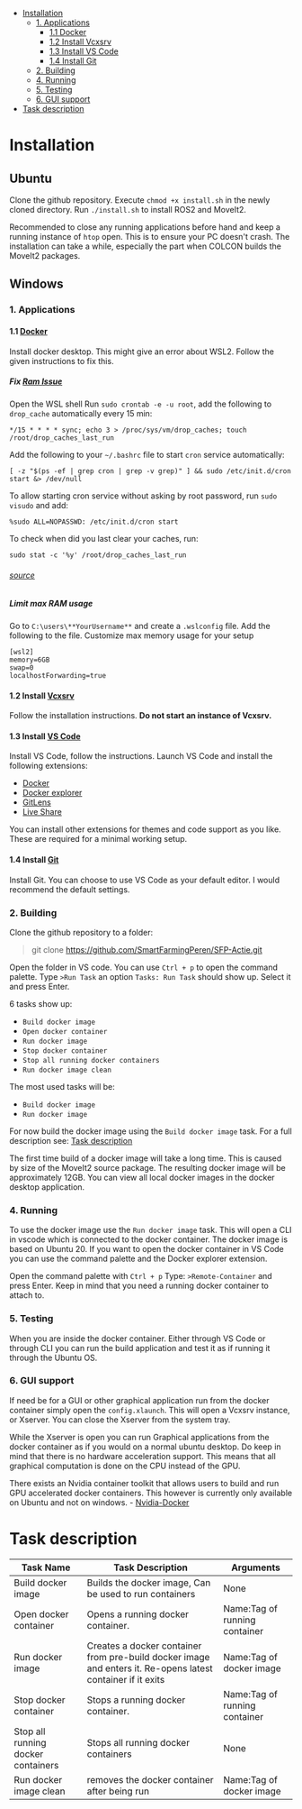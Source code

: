 

- [Installation](#installation)
	- [1. Applications](#1-Applications)
		- [1.1 Docker](#11-docker)
		- [1.2 Install Vcxsrv](#12-install-vcxsrv)
		- [1.3 Install VS Code](#13-install-vs-code)
		- [1.4 Install Git](#14-install-git)
	- [2. Building](#2-building)
	- [4. Running](#4-running)
	- [5. Testing](#5-testing)
	- [6. GUI support](#6-gui-support)
- [Task description](#task-description)

# Installation
## Ubuntu

Clone the github repository.
Execute `chmod +x install.sh` in the newly cloned directory.
Run `./install.sh` to install ROS2 and MoveIt2.

Recommended to close any running applications before hand and keep a running instance of `htop` open. This is to ensure your PC doesn't crash. The installation can take a while, especially the part when COLCON builds the MoveIt2 packages.

## Windows
### 1. Applications

#### 1.1 [Docker](https://docs.docker.com/docker-for-windows/install/)
Install docker desktop. This might give an error about WSL2. Follow the given instructions to fix this.

##### Fix [Ram Issue](https://github.com/microsoft/WSL/issues/4166)
Open the WSL shell
Run `sudo crontab -e -u root`, add the following to `drop_cache` automatically every 15 min:
```
*/15 * * * * sync; echo 3 > /proc/sys/vm/drop_caches; touch /root/drop_caches_last_run
```

Add the following to your `~/.bashrc` file to start `cron` service automatically:
```
[ -z "$(ps -ef | grep cron | grep -v grep)" ] && sudo /etc/init.d/cron start &> /dev/null
```

To allow starting cron service without asking by root password, run `sudo visudo` and add:

```
%sudo ALL=NOPASSWD: /etc/init.d/cron start
```

To check when did you last clear your caches, run:

```
sudo stat -c '%y' /root/drop_caches_last_run
```
###### [source](https://github.com/Adriankhl/wsl2-xwin-audio)

##### Limit max RAM usage
Go to `C:\users\**YourUsername**` and create a `.wslconfig` file.
Add the following to the file. Customize max memory usage for your setup
```
[wsl2]
memory=6GB
swap=0
localhostForwarding=true
```

#### 1.2 Install [Vcxsrv](https://sourceforge.net/projects/vcxsrv/) 

Follow the installation instructions. __Do not start an instance of Vcxsrv.__

#### 1.3 Install [VS Code](https://code.visualstudio.com/)
Install VS Code, follow the instructions.
Launch VS Code and install the following extensions:

* [Docker](https://marketplace.visualstudio.com/items?itemName=ms-azuretools.vscode-docker)
* [Docker explorer](https://marketplace.visualstudio.com/items?itemName=formulahendry.docker-explorer)
* [GitLens](https://marketplace.visualstudio.com/items?itemName=eamodio.gitlens)
* [Live Share](https://marketplace.visualstudio.com/items?itemName=MS-vsliveshare.vsliveshare)

You can install other extensions for themes and code support as you like. These are required for a minimal working setup.

#### 1.4 Install [Git](https://git-scm.com/)
Install Git. You can choose to use VS Code as your default editor. I would recommend the default settings.

### 2. Building
Clone the github repository to a folder:
> git clone https://github.com/SmartFarmingPeren/SFP-Actie.git

Open the folder in VS code. You can use `Ctrl + p` to open the command palette. Type `>Run Task` an option `Tasks: Run Task` should show up. Select it and press Enter.

6 tasks show up:
* `Build docker image`
* `Open docker container`
* `Run docker image`
* `Stop docker container`
* `Stop all running docker containers`
* `Run docker image clean`

The most used tasks will be:
* `Build docker image`
* `Run docker image`

For now build the docker image using the `Build docker image` task. For a full description see: [Task description](#task-description)

The first time build of a docker image will take a long time. This is caused by size of the MoveIt2 source package. The resulting docker image will be approximately 12GB. You can view all local docker images in the docker desktop application.

### 4. Running

To use the docker image use the `Run docker image` task.
This will open a CLI in vscode which is connected to the docker container. The docker image is based on Ubuntu 20. If you want to open the docker container in VS Code you can use the command palette and the Docker explorer extension.

Open the command palette with `Ctrl + p` Type: `>Remote-Container` and press Enter. Keep in mind that you need a running docker container to attach to.

### 5. Testing

When you are inside the docker container. Either through VS Code or through CLI you can run the build application and test it as if running it through the Ubuntu OS.

### 6. GUI support

If need be for a GUI or other graphical application run from the docker container simply open the `config.xlaunch`. This will open a Vcxsrv instance, or Xserver. You can close the Xserver from the system tray.

While the Xserver is open you can run Graphical applications from the docker container as if you would on a normal ubuntu desktop. Do keep in mind that there is no hardware acceleration support. This means that all graphical computation is done on the CPU instead of the GPU.

There exists an Nvidia container toolkit that allows users to build and run GPU accelerated docker containers. This however is currently only available on Ubuntu and not on windows. - [Nvidia-Docker](https://github.com/NVIDIA/nvidia-docker)

# Task description

Task Name | Task Description | Arguments
----------|----------------- | ----------
Build docker image | Builds the docker image, Can be used to run containers | None
Open docker container | Opens a running docker container. | Name:Tag of running container
Run docker image | Creates a docker container from pre-build docker image and enters it. Re-opens latest container if it exits | Name:Tag of docker image
Stop docker container | Stops a running docker container. | Name:Tag of running container
Stop all running docker containers | Stops all running docker containers | None
Run docker image clean | removes the docker container after being run | Name:Tag of docker image
